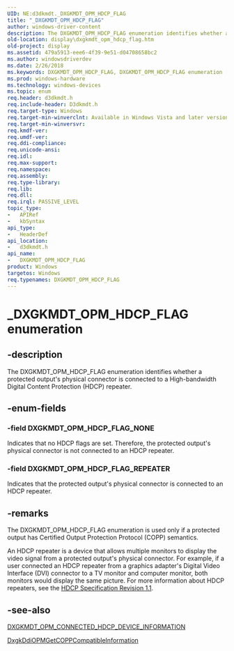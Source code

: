 ```yaml
---
UID: NE:d3dkmdt._DXGKMDT_OPM_HDCP_FLAG
title: "_DXGKMDT_OPM_HDCP_FLAG"
author: windows-driver-content
description: The DXGKMDT_OPM_HDCP_FLAG enumeration identifies whether a protected output's physical connector is connected to a High-bandwidth Digital Content Protection (HDCP) repeater.
old-location: display\dxgkmdt_opm_hdcp_flag.htm
old-project: display
ms.assetid: 479a5913-eee6-4f39-9e51-d04708658bc2
ms.author: windowsdriverdev
ms.date: 2/26/2018
ms.keywords: DXGKMDT_OPM_HDCP_FLAG, DXGKMDT_OPM_HDCP_FLAG enumeration [Display Devices], DXGKMDT_OPM_HDCP_FLAG_NONE, DXGKMDT_OPM_HDCP_FLAG_REPEATER, DmEnums_4969beac-7f4f-4bef-bd67-65599816c9ee.xml, _DXGKMDT_OPM_HDCP_FLAG, d3dkmdt/DXGKMDT_OPM_HDCP_FLAG, d3dkmdt/DXGKMDT_OPM_HDCP_FLAG_NONE, d3dkmdt/DXGKMDT_OPM_HDCP_FLAG_REPEATER, display.dxgkmdt_opm_hdcp_flag
ms.prod: windows-hardware
ms.technology: windows-devices
ms.topic: enum
req.header: d3dkmdt.h
req.include-header: D3dkmdt.h
req.target-type: Windows
req.target-min-winverclnt: Available in Windows Vista and later versions of the Windows operating systems.
req.target-min-winversvr: 
req.kmdf-ver: 
req.umdf-ver: 
req.ddi-compliance: 
req.unicode-ansi: 
req.idl: 
req.max-support: 
req.namespace: 
req.assembly: 
req.type-library: 
req.lib: 
req.dll: 
req.irql: PASSIVE_LEVEL
topic_type:
-	APIRef
-	kbSyntax
api_type:
-	HeaderDef
api_location:
-	d3dkmdt.h
api_name:
-	DXGKMDT_OPM_HDCP_FLAG
product: Windows
targetos: Windows
req.typenames: DXGKMDT_OPM_HDCP_FLAG
---
```


# _DXGKMDT_OPM_HDCP_FLAG enumeration


## -description


The DXGKMDT_OPM_HDCP_FLAG enumeration identifies whether a protected output's physical connector is connected to a High-bandwidth Digital Content Protection (HDCP) repeater. 


## -enum-fields




### -field DXGKMDT_OPM_HDCP_FLAG_NONE

Indicates that no HDCP flags are set. Therefore, the protected output's physical connector is not connected to an HDCP repeater. 


### -field DXGKMDT_OPM_HDCP_FLAG_REPEATER

Indicates that the protected output's physical connector is connected to an HDCP repeater. 


## -remarks



The DXGKMDT_OPM_HDCP_FLAG enumeration is used only if a protected output has Certified Output Protection Protocol (COPP) semantics. 

An HDCP repeater is a device that allows multiple monitors to display the video signal from a protected output's physical connector. For example, if a user connected an HDCP repeater from a graphics adapter's Digital Video Interface (DVI) connector to a TV monitor and computer monitor, both monitors would display the same picture. For more information about HDCP repeaters, see the <a href="http://go.microsoft.com/fwlink/p/?linkid=38728">HDCP Specification Revision 1.1</a>. 




## -see-also




<a href="https://msdn.microsoft.com/library/windows/hardware/ff560854">DXGKMDT_OPM_CONNECTED_HDCP_DEVICE_INFORMATION</a>



<a href="https://msdn.microsoft.com/9f15df1e-bdf5-4634-97f1-78515664b594">DxgkDdiOPMGetCOPPCompatibleInformation</a>
 

 

